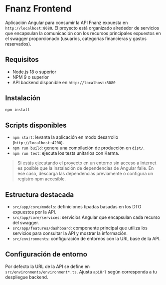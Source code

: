# Fnanz Frontend

Aplicación Angular para consumir la API Fnanz expuesta en `http://localhost:8080`. El proyecto está organizado alrededor de servicios que encapsulan la comunicación con los recursos principales expuestos en el swagger proporcionado (usuarios, categorías financieras y gastos reservados).

## Requisitos

- Node.js 18 o superior
- NPM 9 o superior
- API backend disponible en `http://localhost:8080`

## Instalación

```bash
npm install
```

## Scripts disponibles

- `npm start`: levanta la aplicación en modo desarrollo (`http://localhost:4200`).
- `npm run build`: genera una compilación de producción en `dist/`.
- `npm run test`: ejecuta los tests unitarios con Karma.

> Si estás ejecutando el proyecto en un entorno sin acceso a Internet es posible que la instalación de dependencias de Angular falle. En ese caso, descarga las dependencias previamente o configura un registro npm accesible.

## Estructura destacada

- `src/app/core/models`: definiciones tipadas basadas en los DTO expuestos por la API.
- `src/app/core/services`: servicios Angular que encapsulan cada recurso del swagger.
- `src/app/features/dashboard`: componente principal que utiliza los servicios para consultar la API y mostrar la información.
- `src/environments`: configuración de entornos con la URL base de la API.

## Configuración de entorno

Por defecto la URL de la API se define en `src/environments/environment*.ts`. Ajusta `apiUrl` según corresponda a tu despliegue backend.
